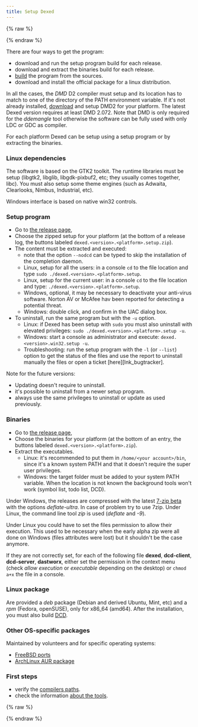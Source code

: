 ```yaml
---
title: Setup Dexed
---
```


{% raw %}
<script src="//cdnjs.cloudflare.com/ajax/libs/anchor-js/4.0.0/anchor.min.js"></script>
{% endraw %}

There are four ways to get the program:

* download and run the setup program build for each release.
* download and extract the binaries build for each release.
* [build](build) the program from the sources.
* download and install the official package for a linux distribution.

In all the cases, the _DMD_ D2 compiler must setup and its location has to match to one of the directory of the PATH environment variable.
If it's not already installed, [download](http://dlang.org/download.html) and setup DMD2 for your platform.
The latest Dexed version requires at least DMD 2.072.
Note that DMD is only required for the _ddemangle_ tool otherwise the software can be fully used with only LDC or GDC as compiler.

For each platform Dexed can be setup using a setup program or by extracting the binaries.

### Linux dependencies

The software is based on the GTK2 toolkit.
The runtime libraries must be setup (libgtk2, libglib, libgdk-pixbuf2, etc; they usually comes together, libc).
You must also setup some theme engines (such as Adwaita, Clearlooks, Nimbus, Industrial, etc).

Windows interface is based on native win32 controls.

### Setup program

* Go to [the release page](https://github.com/BBasile/dexed/releases),
* Choose the zipped setup for your platform (at the bottom of a release log, the buttons labeled `dexed.<version>.<platform>.setup.zip`).
* The content must be extracted and executed:
    * note that the option `--nodcd` can be typed to skip the installation of the completion daemon.
    * Linux, setup for all the users: in a console `cd` to the file location and type `sudo ./dexed.<version>.<platform>.setup`.
    * Linux, setup for the current user: in a console `cd` to the file location and type: `./dexed.<version>.<platform>.setup`.
    * Windows, optional, it may be necessary to deactivate your anti-virus software. Norton AV or McAfee hav been reported for detecting a potential threat.
    * Windows: double click, and confirm in the UAC dialog box.
* To uninstall, run the same program but with the `-u` option.
    * Linux: if Dexed has been setup with `sudo` you must also uninstall with elevated privileges: `sudo ./dexed.<version>.<platform>.setup -u`.
    * Windows: start a console as administrator and execute: `dexed.<version>.win32.setup -u`.
    * Troubleshooting: run the setup program with the `-l` (or `--list`) option to get the status of the files and use the report to uninstall manually the files or open a ticket [here][lnk_bugtracker].

Note for the future versions:
* Updating doesn't require to uninstall.
* it's possible to uninstall from a newer setup program.
* always use the same privileges to uninstall or update as used previously.

### Binaries

* Go to [the release page](https://github.com/BBasile/dexed/releases),
* Choose the binaries for your platform (at the bottom of an entry, the buttons labeled `dexed.<version>.<platform>.zip`).
* Extract the executables.
    * Linux: it's recommended to put them in `/home/<your account>/bin`, since it's a known system PATH and that it doesn't require the super user privileges.
    * Windows: the target folder must be added to your system PATH variable. When the location is not known the background tools won't work (symbol list, todo list, DCD).

Under Windows, the releases are compressed with the latest [7-zip beta](http://www.7-zip.org/) with the options _deflate-ultra_. In case of problem try to use 7zip.
Under Linux, the command line tool *zip* is used (_deflate_ and _-9_).

Under Linux you could have to set the files permission to allow their execution. This used to be necessary when
the early alpha zip were all done on Windows (files attributes were lost) but it shouldn't be the case anymore.

If they are not correctly set, for each of the following file **dexed**, **dcd-client**, **dcd-server**, **dastworx**, either set the permission in the context menu (check _allow execution_ or _executable_ depending on the desktop) or `chmod a+x` the file in a console.

### Linux package

Are provided a _deb_ package (Debian and derived Ubuntu, Mint, etc) and a _rpm_ (Fedora, openSUSE), only for x86_64 (amd64).
After the installation, you must also build [DCD](features_dcd).

### Other OS-specific packages

Maintained by volunteers and for specific operating systems:

- [FreeBSD ports](http://www.freshports.org/editors/coedit/)
- [ArchLinux AUR package](https://aur.archlinux.org/packages/coedit-bin/)

### First steps

- verify the [compilers paths](options_compilers_paths).
- check the information [about the tools](widgets_about).

{% raw %}
<script>
anchors.add();
</script>
{% endraw %}
